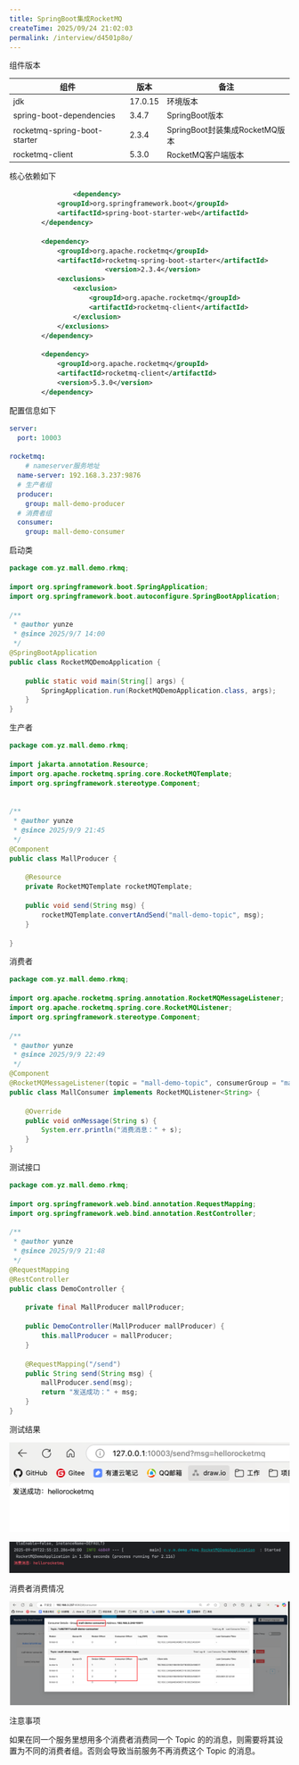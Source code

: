 ```yaml
---
title: SpringBoot集成RocketMQ
createTime: 2025/09/24 21:02:03
permalink: /interview/d4501p8o/
---
```

组件版本

| 组件                         | 版本    | 备注                           |
| ---------------------------- | ------- | ------------------------------ |
| jdk                          | 17.0.15 | 环境版本                       |
| spring-boot-dependencies     | 3.4.7   | SpringBoot版本                 |
| rocketmq-spring-boot-starter | 2.3.4   | SpringBoot封装集成RocketMQ版本 |
| rocketmq-client              | 5.3.0   | RocketMQ客户端版本             |



核心依赖如下

```xml
				<dependency>
            <groupId>org.springframework.boot</groupId>
            <artifactId>spring-boot-starter-web</artifactId>
        </dependency>

        <dependency>
            <groupId>org.apache.rocketmq</groupId>
            <artifactId>rocketmq-spring-boot-starter</artifactId>
						<version>2.3.4</version>
            <exclusions>
                <exclusion>
                    <groupId>org.apache.rocketmq</groupId>
                    <artifactId>rocketmq-client</artifactId>
                </exclusion>
            </exclusions>
        </dependency>

        <dependency>
            <groupId>org.apache.rocketmq</groupId>
            <artifactId>rocketmq-client</artifactId>
          	<version>5.3.0</version>
        </dependency>
```



配置信息如下

```yaml
server:
  port: 10003

rocketmq:
	# nameserver服务地址
  name-server: 192.168.3.237:9876
  # 生产者组
  producer:
    group: mall-demo-producer
  # 消费者组
  consumer:
    group: mall-demo-consumer
```



启动类

```java
package com.yz.mall.demo.rkmq;

import org.springframework.boot.SpringApplication;
import org.springframework.boot.autoconfigure.SpringBootApplication;

/**
 * @author yunze
 * @since 2025/9/7 14:00
 */
@SpringBootApplication
public class RocketMQDemoApplication {

    public static void main(String[] args) {
        SpringApplication.run(RocketMQDemoApplication.class, args);
    }
}
```





生产者

```java
package com.yz.mall.demo.rkmq;

import jakarta.annotation.Resource;
import org.apache.rocketmq.spring.core.RocketMQTemplate;
import org.springframework.stereotype.Component;


/**
 * @author yunze
 * @since 2025/9/9 21:45
 */
@Component
public class MallProducer {

    @Resource
    private RocketMQTemplate rocketMQTemplate;

    public void send(String msg) {
        rocketMQTemplate.convertAndSend("mall-demo-topic", msg);
    }
    
}
```



消费者

```java
package com.yz.mall.demo.rkmq;

import org.apache.rocketmq.spring.annotation.RocketMQMessageListener;
import org.apache.rocketmq.spring.core.RocketMQListener;
import org.springframework.stereotype.Component;

/**
 * @author yunze
 * @since 2025/9/9 22:49
 */
@Component
@RocketMQMessageListener(topic = "mall-demo-topic", consumerGroup = "mall-demo-consumer")
public class MallConsumer implements RocketMQListener<String> {

    @Override
    public void onMessage(String s) {
        System.err.println("消费消息：" + s);
    }
}

```



测试接口

```java
package com.yz.mall.demo.rkmq;

import org.springframework.web.bind.annotation.RequestMapping;
import org.springframework.web.bind.annotation.RestController;

/**
 * @author yunze
 * @since 2025/9/9 21:48
 */
@RequestMapping
@RestController
public class DemoController {

    private final MallProducer mallProducer;

    public DemoController(MallProducer mallProducer) {
        this.mallProducer = mallProducer;
    }

    @RequestMapping("/send")
    public String send(String msg) {
        mallProducer.send(msg);
        return "发送成功：" + msg;
    }
}

```







测试结果

![image-20250909230503347](images/image-20250909230503347.png)



![image-20250909230522990](images/image-20250909230522990.png)



消费者消费情况

![image-20250909230627055](images/image-20250909230627055.png)





注意事项

如果在同一个服务里想用多个消费者消费同一个 Topic 的的消息，则需要将其设置为不同的消费者组。否则会导致当前服务不再消费这个 Topic 的消息。

